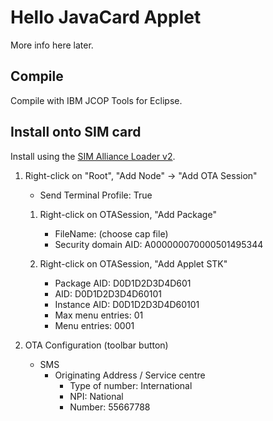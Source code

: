 # Hello JavaCard Applet

More info here later.

## Compile

Compile with IBM JCOP Tools for Eclipse.

## Install onto SIM card

Install using the [SIM Alliance Loader v2](http://www.simalliance.org/).

1. Right-click on "Root", "Add Node" -> "Add OTA Session"
    * Send Terminal Profile: True
	
	1. Right-click on OTASession, "Add Package"
		* FileName: (choose cap file)
		* Security domain AID: A000000070000501495344

	2. Right-click on OTASession, "Add Applet STK"
		* Package AID: D0D1D2D3D4D601
		* AID: D0D1D2D3D4D60101
		* Instance AID: D0D1D2D3D4D60101
		* Max menu entries: 01
		* Menu entries: 0001

2. OTA Configuration (toolbar button)
	* SMS
		* Originating Address / Service centre
			* Type of number: International
			* NPI: National
			* Number: 55667788


